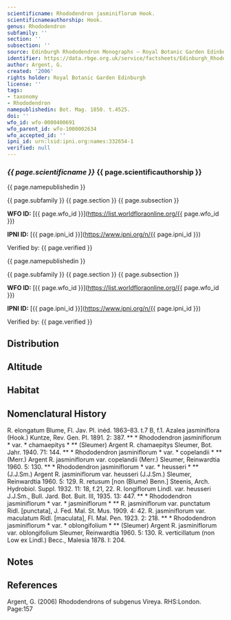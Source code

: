 ```yaml
---
scientificname: Rhododendron jasminiflorum Hook.
scientificnameauthorship: Hook.
genus: Rhododendron
subfamily: ''
section: ''
subsection: ''
source: Edinburgh Rhododendron Monographs – Royal Botanic Garden Edinburgh
identifier: https://data.rbge.org.uk/service/factsheets/Edinburgh_Rhododendron_Monographs.xhtml
author: Argent, G.
created: '2006'
rights holder: Royal Botanic Garden Edinburgh
license: ''
tags:
- taxonomy
- Rhododendron
namepublishedin: Bot. Mag. 1850. t.4525.
doi: ''
wfo_id: wfo-0000400691
wfo_parent_id: wfo-1000002634
wfo_accepted_id: ''
ipni_id: urn:lsid:ipni.org:names:332654-1
verified: null
---
```

### _{{ page.scientificname }}_ {{ page.scientificauthorship }}
 {{ page.namepublishedin }}

{{ page.subfamily }} {{ page.section }} {{ page.subsection }}

**WFO ID:** [{{ page.wfo_id }}](https://list.worldfloraonline.org/{{ page.wfo_id }})

**IPNI ID:** [{{ page.ipni_id }}](https://www.ipni.org/n/{{ page.ipni_id }})

Verified by: {{ page.verified }}

 {{ page.namepublishedin }}

{{ page.subfamily }} {{ page.section }} {{ page.subsection }}

**WFO ID:** [{{ page.wfo_id }}](https://list.worldfloraonline.org/{{ page.wfo_id }})

**IPNI ID:** [{{ page.ipni_id }}](https://www.ipni.org/n/{{ page.ipni_id }})

Verified by: {{ page.verified }}





## Distribution


## Altitude


## Habitat


## Nomenclatural History
R. elongatum Blume, Fl. Jav. Pl. inéd. 1863–83. t.7 B, f.1. Azalea jasminiflora (Hook.) Kuntze, Rev. Gen. Pl. 1891. 2: 387. ** * Rhododendron jasminiflorum * var. * chamaepitys * ** (Sleumer) Argent R. chamaepitys Sleumer, Bot. Jahr. 1940. 71: 144. ** * Rhododendron jasminiflorum * var. * copelandii * ** (Merr.) Argent R. jasminiflorum var. copelandii (Merr.) Sleumer, Reinwardtia 1960. 5: 130. ** * Rhododendron jasminiflorum * var. * heusseri * ** (J.J.Sm.) Argent R. jasminiflorum var. heusseri (J.J.Sm.) Sleumer, Reinwardtia 1960. 5: 129. R. retusum [non (Blume) Benn.] Steenis, Arch. Hydrobiol. Suppl. 1932. 11: 18, f.21, 22. R. longiflorum Lindl. var. heusseri J.J.Sm., Bull. Jard. Bot. Buit. III, 1935. 13: 447. ** * Rhododendron jasminiflorum * var. * jasminiflorum * ** R. jasminiflorum var. punctatum Ridl. [punctata], J. Fed. Mal. St. Mus. 1909. 4: 42. R. jasminiflorum var. maculatum Ridl. [maculata], Fl. Mal. Pen. 1923. 2: 218. ** * Rhododendron jasminiflorum * var. * oblongifolium * ** (Sleumer) Argent R. jasminiflorum var. oblongifolium Sleumer, Reinwardtia 1960. 5: 130. R. verticillatum (non Low ex Lindl.) Becc., Malesia 1878. I: 204.
                       
## Notes


## References

Argent, G. (2006) Rhododendrons of subgenus Vireya. RHS:London. Page:157
